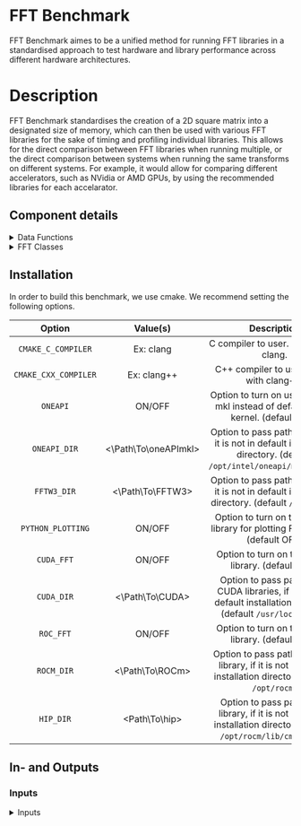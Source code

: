 # FFT Benchmark

FFT Benchmark aimes to be a unified method for running FFT libraries in a standardised approach to test hardware and library
performance across different hardware architectures.

# Description

FFT Benchmark standardises the creation of a 2D square matrix into a designated size of memory, which can then be used with various FFT libraries for the sake of timing and profiling individual libraries. This allows for the direct comparison between FFT libraries when running multiple, or the direct comparison between systems when running the same transforms on different systems. For example, it would allow for comparing different accelerators, such as NVidia or AMD GPUs, by using the recommended libraries for each accelarator.
## Component details

<details>
<summary>Data Functions</summary>
The *Data_Functions* script provides several functions that are used to create the
2D matricies that are used for the FFT. A brief overview of each functions use is
detailed in the table below.

|                         Function                          |                                                                          Description                                                                           |
|:---------------------------------------------------------:|:--------------------------------------------------------------------------------------------------------------------------------------------------------------:|
|                      `get_sys_mem()`                      |                                              returns the ammount of RAM currently available for use by the system                                              |
|                `verify_dimension(int dim)`                |         verifies that the current dimensions are divisible by sixteen in order to facilitate splitting the 2D matrix when it is too large for GPU VRAM         |
|         `possible_vector_size(float memory_size)`         | Uses the given memory_size float in order to create a matrix which uses as much memory as possible within those limits and those imposed by verify_dimension() |
|   `fill_vector(complex<double>* v, int element_count)`    |                                  Fills the 2D matrix with pointer *v with a rectanle of value 1 at the centre of the matrix.                                   |
| `pre_plot_vector(complex<double>* v, int element_count)`  |                    Prepares the 2D matrix with pointer *v to be plotted using python matplotlib prior to transforming for user inpsection.                     |
| `post_plot_vector(complex<double>* v, int element_count)` |                      Prepares the 2D matrix with pointer *v to be plotted using python matplotlib post transforming for user inpsection.                       |
|    `print_data(complex<double>* v, int element_count)`    |                                                   Prints the 2D matrix with pointer *v for user inspection.                                                    |
|   `compare_data(complex<double>* v, int element_count)`   |          Prints the sum of the values of the 2D matrix with pointer *v in order to verify that the transformation returned values other than just 0.           |

</details>

<details>
<summary>FFT Classes</summary>

The basic `Abstract_FFT` class represents the top level class all other FFT classes inherit from. Each class must have
the following functions

|          Function          |                                                               Description                                                               |
|:--------------------------:|:---------------------------------------------------------------------------------------------------------------------------------------:|
|          `name()`          |                                        Returns the name of the library being used for this class                                        |
|        `get_side()`        |                                       Returns the side length of the 2D matrix to be transformed                                        |
|       `get_memory()`       |                                            Returns the size of the matrix on the RAM in MB.                                             |
|       `get_source()`       | Returns the 2D matrix, if prior to transform it will return the original matrix. Post transform it will return the fourier space matrix |
|   `get_element_count()`    |                                        Returns the count of elements in the matrix. i.e. side^2                                         |
|       `transform()`        |                                                     Performs the fourier transform.                                                     |
| `time_transform(int runs)` |                 Performs the fourier transform `runs` amount of times and returns the average time the transform took.                  |

Classes that inherit from `Abstract_FFT` may contain other functions, but should be limited to internal use only.

</details>

## Installation

In order to build this benchmark, we use cmake. We recommend setting the following options.

|        Option        |       Value(s)       |                                                       Description                                                       |
|:--------------------:|:--------------------:|:-----------------------------------------------------------------------------------------------------------------------:|
|  `CMAKE_C_COMPILER`  |      Ex: clang       |                                         C compiler to user. Tested with clang.                                          |
| `CMAKE_CXX_COMPILER` |     Ex: clang++      |                                        C++ compiler to use. Tested with clang++.                                        |
|       `ONEAPI`       |        ON/OFF        |                    Option to turn on using oneApi mkl instead of default FFTW kernel. (default OFF)                     |
|     `ONEAPI_DIR`     | <\Path\To\oneAPImkl> | Option to pass path to fftw3, if it is not in default installation directory. (default `/opt/intel/oneapi/mkl/2025.1`)  |
|     `FFTW3_DIR`      |   <\Path\To\FFTW3>   |          Option to pass path to fftw3, if it is not in default installation directory. (default `/usr/local`)           |
|  `PYTHON_PLOTTING`   |        ON/OFF        |                      Option to turn on the Python library for plotting FFT results. (default OFF)                       |
|      `CUDA_FFT`      |        ON/OFF        |                                   Option to turn on the cuFFT library. (default OFF)                                    |
|      `CUDA_DIR`      |   <\Path\To\CUDA>    |  Option to pass path to the CUDA libraries, if it is not in default installation directory.(default `/usr/local/cuda`)  |
|      `ROC_FFT`       |        ON/OFF        |                                   Option to turn on the ROCm library.  (default OFF)                                    |
|      `ROCM_DIR`      |   <\Path\To\ROCm>    |        Option to pass path to ROCm library, if it is not in default installation directory.(default `/opt/rocm`)        |
|      `HIP_DIR`       |    <Path\To\hip>     | Option to pass path to hip library, if it is not in default installation directory.(default `/opt/rocm/lib/cmake/hip`)  |


##  In- and Outputs

### Inputs
<details>
<summary>Inputs</summary>
Once compiled and make has been run, calling this code uses the following inputs

| Option |           Value           |                                                                  Description                                                                   |
|:------:|:-------------------------:|:----------------------------------------------------------------------------------------------------------------------------------------------:|
|   -e   |           None            |                                 Flag that toggles running by memory size instead of element counts (Optional)                                  |
|   -p   |           None            |                                        Flag to plot each FFT result of different sizes once (Optional)                                         |
|   -o   | <\Path\to\output\file.txt |                                             Output file path. (Optional, Default "./default.txt")                                              |
|   -f   |           None            |                                                Flag to toggle running FFTs with FFTW (Optional)                                                |
|   -n   |           None            |                                               Flag to toggle running FFTs with cuFFT (Optional)                                                |
|   -a   |           None            |                                              Flag to toggle running FFTs with rocFFT (Optional)                                                |
|   -r   |            Int            |                          Int on how many different size runs to perform (min 1, if -e is not set, max 7, else no max)                          |
|   -c   |            Int            |                                      Int on how often to repeat transforms for averaging results (min 1)                                       |
|   -s   |           float           | If -e is set, this determines the starting size in memory to use. Units are in MB, all subsequent runs are double the size of the previous run |

<details>


### Outputs
<details>
<summary>Outputs</summary>
The output of FFT_Benchmark is a text file with a small table. The table summarises the results. The columns are:
FFT_Code, Mem_Size [MB], Avg_time[ms], and Check_Value. FFT_Code indicates which library was used to run the transform.
Mem_Size is the size of the array that was transformed in [MB]. Avg_time[ms] is the sum of time each transform took divided by
the number of runs that were performed. Check_Value is an output meant to assist in determining if the transform was computed.
This last column may be removed in the future when better methods to catch failed transformations are implemented across 
libraries.
<details>

## Example usage

<details>
<summary>Example</summary>

<details>
<summary></summary>
</details>

</details>

## Software Requirements

<details>
<summary>Software Requirements</summary>

<details>
<summary></summary>
</details>

</details>

## Hardware Requirements

<details>
<summary>Hardware Requirements</summary>

<details>
<summary></summary>
</details>

</details>

## Directory Structure

<details>
<summary>File Structure Diagram</summary>
```md
FFT_Bench
├── include
│   ├── Abstract_FFT.hpp
│   ├── Data_Functions.hpp
│   ├── FFTW_Class.hpp
│   ├── cuFFT_Class.hpp
│   └── rocFFT_Class.hpp
├── src
│   ├── Data_Functions.cpp
│   ├── FFTW_Class.cpp
│   ├── cuFFT_Class.cpp
│   └── rocFFT_Class.cpp
├── CMakeLists.txt
├── main.cpp
└── README.md
```
</details>


# To Do


# UKSRC related Links

### Developers and Contributors

Developers:
- Keil, Marcus (UCL)